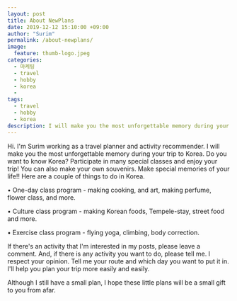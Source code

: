 ```yaml
---
layout: post
title: About NewPlans
date: 2019-12-12 15:10:00 +09:00
author: "Surim"
permalink: /about-newplans/
image:
  feature: thumb-logo.jpeg
categories:
  - 마케팅
  - travel
  - hobby
  - korea
  -
tags:
  - travel
  - hobby
  - korea
description: I will make you the most unforgettable memory during your trip to Korea.
---
```


Hi. I'm Surim working as a travel planner and activity recommender. I will make you the most unforgettable memory during your trip to Korea. Do you want to know Korea? Participate in many special classes and enjoy your trip! You can also make your own souvenirs. Make special memories of your life!! Here are a couple of things to do in Korea.

• One-day class program - making cooking, and art, making perfume, flower class, and more.

• Culture class program - making Korean foods, Tempele-stay, street food and more.

• Exercise class program - flying yoga, climbing, body correction.


If there's an activity that I'm interested in my posts, please leave a comment. And, if there is any activity you want to do, please tell me. I respect your opinion. Tell me your route and which day you want to put it in. I'll help you plan your trip more easily and easily.

Although I still have a small plan, I hope these little plans will be a small gift to you from afar.
